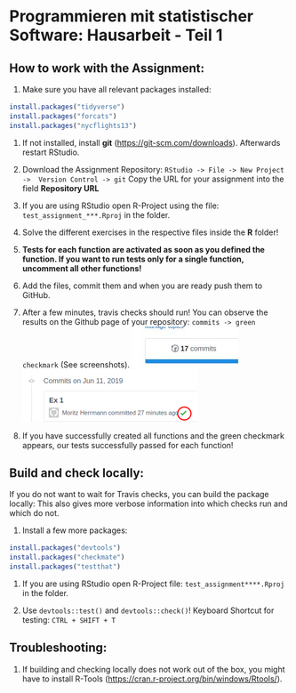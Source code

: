 # Programmieren mit statistischer Software: Hausarbeit - Teil 1

## How to work with the Assignment:
1. Make sure you have all relevant packages installed:
```r
install.packages("tidyverse")
install.packages("forcats")
install.packages("nycflights13")
```

1. If not installed, install **git** (https://git-scm.com/downloads). Afterwards restart RStudio.

1. Download the Assignment Repository:
  `RStudio -> File -> New Project ->  Version Control -> git`
  Copy the URL for your assignment into the field **Repository URL**

1. If you are using RStudio open R-Project using the file: `test_assignment_***.Rproj` in the folder.

1. Solve the different exercises in the respective files inside the **R** folder!

1. **Tests for each function are activated as soon as you defined the function.
   If you want to run tests only for a single function, uncomment all other functions!**

1. Add the files, commit them and when you are ready push them to GitHub.

1. After a few minutes, travis checks should run! You can observe the results on the Github page of your repository:
 `commits -> green checkmark` (See screenshots).
![Commit](inst/commits.jpg)
![Checkmark](inst/success.png)

 1. If you have successfully created all functions and the green checkmark appears, our tests successfully passed for each function!




## Build and check locally:

If you do not want to wait for Travis checks, you can build the package locally:
This also gives more verbose information into which checks run and which do not.

1. Install a few more packages:
```r
install.packages("devtools")
install.packages("checkmate")
install.packages("testthat")
```
1. If you are using RStudio open R-Project file: `test_assignment****.Rproj` in the folder.

1. Use `devtools::test()` and `devtools::check()`!
   Keyboard Shortcut for testing: `CTRL + SHIFT + T`

## Troubleshooting:

1. If building and checking locally does not work out of the box, you might have to install R-Tools (https://cran.r-project.org/bin/windows/Rtools/).




